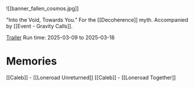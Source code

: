 ![[banner_fallen_cosmos.jpg]]

"Into the Void, Towards You."
For the [[Decoherence]] myth. Accompanied by [[Event - Gravity Calls]].

[Trailer](https://www.youtube.com/watch?v=1tzXAzoL17o&t=1s)
Run time: 2025-03-09 to 2025-03-18

# Memories
[[Caleb]] - [[Loneroad Unreturned]]
[[Caleb]] - [[Loneroad Together]]